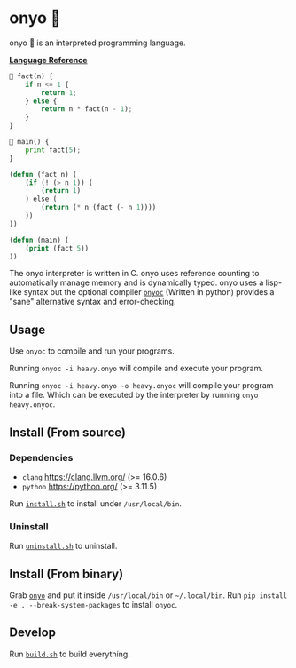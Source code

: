 # onyo 🧅

onyo 🧅 is an interpreted programming language.

[**Language Reference**](./wiki/language-reference.md)

```py
🧅 fact(n) {
    if n <= 1 {
        return 1;
    } else {
        return n * fact(n - 1);
    }
}

🧅 main() {
    print fact(5);
}
```

```lisp
(defun (fact n) (
    (if (! (> n 1)) (
        (return 1)
    ) else (
        (return (* n (fact (- n 1))))
    ))
))

(defun (main) (
    (print (fact 5))
))
```

The onyo interpreter is written in C. onyo uses reference counting to automatically
manage memory and is dynamically typed. onyo uses a lisp-like syntax but the optional
compiler [`onyoc`](./onyoc) (Written in python) provides a "sane" alternative syntax and
error-checking.

## Usage

Use `onyoc` to compile and run your programs.

Running `onyoc -i heavy.onyo` will compile and execute your program.

Running `onyoc -i heavy.onyo -o heavy.onyoc` will compile your program into a file.
Which can be executed by the interpreter by running `onyo heavy.onyoc`.

## Install (From source)

### Dependencies
- `clang` <https://clang.llvm.org/> (>= 16.0.6)
- `python` <https://python.org/> (>= 3.11.5)

Run [`install.sh`](./install.sh) to install under `/usr/local/bin`.

### Uninstall

Run [`uninstall.sh`](./uninstall.sh) to uninstall.

## Install (From binary)

Grab [`onyo`](./onyo) and put it inside `/usr/local/bin` or `~/.local/bin`.
Run `pip install -e . --break-system-packages` to install `onyoc`.

## Develop

Run [`build.sh`](./build.sh) to build everything.
